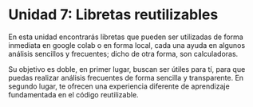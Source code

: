 # Unidad 7: Libretas reutilizables

En esta unidad encontrarás libretas que pueden ser utilizadas de forma inmediata en google colab o en forma local, cada una ayuda en algunos análisis sencillos y frecuentes; dicho de otra forma, son calculadoras.

Su objetivo es doble, en primer lugar, buscan ser útiles para tí, para que puedas realizar análisis frecuentes de forma sencilla y transparente. En segundo lugar, te ofrecen una experiencia diferente de aprendizaje fundamentada en el código reutilizable.